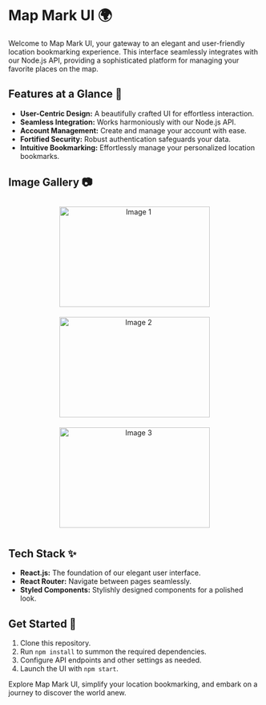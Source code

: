 # Map Mark UI 🌍

Welcome to Map Mark UI, your gateway to an elegant and user-friendly location bookmarking experience. This interface seamlessly integrates with our Node.js API, providing a sophisticated platform for managing your favorite places on the map.

## Features at a Glance 🚀

- **User-Centric Design:** A beautifully crafted UI for effortless interaction.
- **Seamless Integration:** Works harmoniously with our Node.js API.
- **Account Management:** Create and manage your account with ease.
- **Fortified Security:** Robust authentication safeguards your data.
- **Intuitive Bookmarking:** Effortlessly manage your personalized location bookmarks.

## Image Gallery 📷

<div align="center">
  <img src="https://example.com/path/to/your/image1.png" alt="Image 1" width="300" height="200" style="margin: 10px;">
  <img src="https://example.com/path/to/your/image2.png" alt="Image 2" width="300" height="200" style="margin: 10px;">
  <img src="https://example.com/path/to/your/image3.png" alt="Image 3" width="300" height="200" style="margin: 10px;">
</div>

## Tech Stack ✨

- **React.js:** The foundation of our elegant user interface.
- **React Router:** Navigate between pages seamlessly.
- **Styled Components:** Stylishly designed components for a polished look.

## Get Started 🌟

1. Clone this repository.
2. Run `npm install` to summon the required dependencies.
3. Configure API endpoints and other settings as needed.
4. Launch the UI with `npm start`.

Explore Map Mark UI, simplify your location bookmarking, and embark on a journey to discover the world anew.
